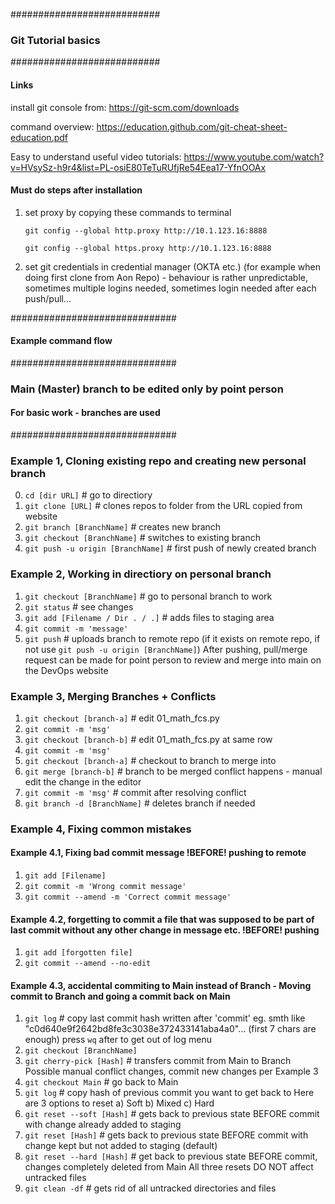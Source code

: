 ###########################
### Git Tutorial basics ###
###########################

#### Links ####
install git console from:
https://git-scm.com/downloads

command overview:
https://education.github.com/git-cheat-sheet-education.pdf

Easy to understand useful video tutorials:
https://www.youtube.com/watch?v=HVsySz-h9r4&list=PL-osiE80TeTuRUfjRe54Eea17-YfnOOAx


#### Must do steps after installation ####
1) set proxy by copying these commands to terminal

	`git config --global http.proxy http://10.1.123.16:8888`

	`git config --global https.proxy http://10.1.123.16:8888`

2) set git credentials in credential manager (OKTA etc.) (for example when doing first clone from Aon Repo) - behaviour is rather unpredictable, sometimes multiple logins needed, sometimes login needed after each push/pull...


##############################
#### Example command flow ####
##############################


### Main (Master) branch to be edited only by point person ###
#### For basic work - branches are used ####

##############################

### Example 1, Cloning existing repo and creating new personal branch ###
0) `cd [dir URL]`	   # go to directiory
1) `git clone [URL]`	   # clones repos to folder from the URL copied from website
2) `git branch [BranchName]`	   # creates new branch
3) `git checkout [BranchName]`	   # switches to existing branch
4) `git push -u origin [BranchName]`	# first push of newly created branch

### Example 2, Working in directiory on personal branch ###
1) `git checkout [BranchName]`    # go to personal branch to work
2) `git status`	   # see changes
3) `git add [Filename / Dir . / .]`    # adds files to staging area
4) `git commit -m 'message'`
5) `git push`    # uploads branch to remote repo (if it exists on remote repo, if not use `git push -u origin [BranchName]`)
    After pushing, pull/merge request can be made for point person to review and merge into main on the DevOps website


### Example 3, Merging Branches + Conflicts ###
1) `git checkout [branch-a]`	# edit 01_math_fcs.py
2) `git commit -m 'msg'`
3) `git checkout [branch-b]` 	# edit 01_math_fcs.py at same row
4) `git commit -m 'msg'`
5) `git checkout [branch-a]`	# checkout to branch to merge into
6) `git merge [branch-b]`	# branch to be merged
    conflict happens - manual edit the change in the editor
7) `git commit -m 'msg'`	# commit after resolving conflict
8) `git branch -d [BranchName]`	# deletes branch if needed

### Example 4, Fixing common mistakes ###
#### Example 4.1, Fixing bad commit message !BEFORE! pushing to remote ####
1) `git add [Filename]`
2) `git commit -m 'Wrong commit message'`
3) `git commit --amend -m 'Correct commit message'` 

#### Example 4.2, forgetting to commit a file that was supposed to be part of last commit without any other change in message etc. !BEFORE! pushing ####
1) `git add [forgotten file]`
1) `git commit --amend --no-edit`

#### Example 4.3, accidental commiting to Main instead of Branch - Moving commit to Branch and going a commit back on Main ####
1) `git log` # copy last commit hash written after 'commit' eg. smth like "c0d640e9f2642bd8fe3c3038e372433141aba4a0"... (first 7 chars are enough) press `wq` after to get out of log menu
2) `git checkout [BranchName]`
3) `git cherry-pick [Hash]` # transfers commit from Main to Branch
    Possible manual conflict changes, commit new changes per Example 3
4) `git checkout Main` # go back to Main
5) `git log` # copy hash of previous commit you want to get back to
    Here are 3 options to reset a) Soft b) Mixed c) Hard
6) `git reset --soft [Hash]` # gets back to previous state BEFORE commit with change already added to staging
6) `git reset [Hash]` # gets back to previous state BEFORE commit with change kept but not added to staging (default)
6) `git reset --hard [Hash]` # get back to previous state BEFORE commit, changes completely deleted from Main
    All three resets DO NOT affect untracked files
7) `git clean -df` # gets rid of all untracked directories and files
